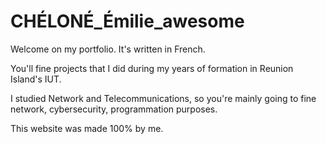# CHÉLONÉ_Émilie_awesome

Welcome on my portfolio. It's written in French. 

You'll fine projects that I did during my years of formation in Reunion Island's IUT.

I studied Network and Telecommunications, so you're mainly going to fine network, cybersecurity, programmation purposes.

This website was made 100% by me.